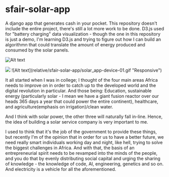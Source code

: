 # sfair-solar-app
A django app that generates cash in your pocket.
This repository doesn't include the entire project, there's still a lot more work to be done.
D3.js used for "battery charging" data visualization - though the one in this repository is just a demo, 
I'm learning D3.js and trying to figure out how I can build an algorithmn that could translate the amount of energy
produced and consumed by the solar panels.

![Alt text](https://static1.squarespace.com/static/584bdd37e58c620f9601f270/t/586e4340197aea98191bfa49/1483621185668/solar_app-devices-02.gif "Solar-app")

<img src="sfair-solar-app/solar_app-device-01.gif"/>
![Alt text](relative/sfair-solar-app/solar_app-device-01.gif "Responsive")





It all started when I was in college; I thought of the four main areas Africa needs to improve on in order to 
catch up to the developed world and the digital revolution in particular. And those being: Education, sustainable 
energy (particularly solar - I mean we have a giant fusion reactor over our heads 365 days a year that could power
the entire continent), healthcare, and agriculture(emphasis on irrigation)/clean water.

And I think with solar power, the other three will naturally fall in-line. Hence, the idea of building a solar 
service company is very important to me.

I used to think that it's the job of the government to provide these things, but recently I'm of the opinion that 
in order for us to have a better future, we need really smart individuals working day and night, like hell, trying 
to solve the biggest challenges in Africa. And with that, the basis of an entrepreneurial spirit needs to be revamped 
into the minds of the people, and you do that by evenly distributing social capital and urging the sharing of knowledge - the knowledge 
of code, AI, engineering, genetics and so on. And electricity is a vehicle for all the aforementioned.
